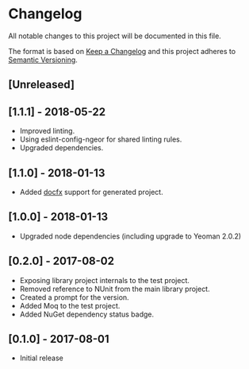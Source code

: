 # Changelog
All notable changes to this project will be documented in this file.

The format is based on [Keep a Changelog](http://keepachangelog.com/en/1.0.0/)
and this project adheres to [Semantic Versioning](http://semver.org/spec/v2.0.0.html).

## [Unreleased]

## [1.1.1] - 2018-05-22

- Improved linting.
- Using eslint-config-ngeor for shared linting rules.
- Upgraded dependencies.

## [1.1.0] - 2018-01-13

- Added [docfx](https://dotnet.github.io/docfx/index.html) support for generated project.

## [1.0.0] - 2018-01-13

- Upgraded node dependencies (including upgrade to Yeoman 2.0.2)

## [0.2.0] - 2017-08-02

- Exposing library project internals to the test project.
- Removed reference to NUnit from the main library project.
- Created a prompt for the version.
- Added Moq to the test project.
- Added NuGet dependency status badge.

## [0.1.0] - 2017-08-01

- Initial release
